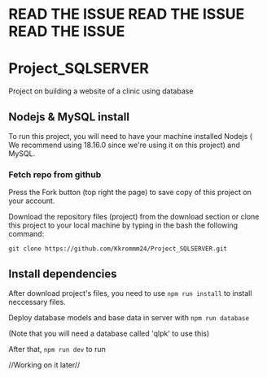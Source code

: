 # READ THE ISSUE READ THE ISSUE READ THE ISSUE
# Project_SQLSERVER
Project on building a website of a clinic using database
## Nodejs & MySQL install
To run this project, you will need to have your machine installed Nodejs ( We recommend using 18.16.0 since we're using it on this project) and MySQL.

### Fetch repo from github
Press the Fork button (top right the page) to save copy of this project on your account.

Download the repository files (project) from the download section or clone this project to your local machine by typing in the bash the following command:



```properties
git clone https://github.com/Kkrommm24/Project_SQLSERVER.git
```
## Install dependencies
After download project's files, you need to use ``` npm run install ``` to install neccessary files.



Deploy database models and base data in server with ``` npm run database ```


(Note that you will need a database called 'qlpk' to use this)


After that, ```npm run dev``` to run

//Working on it later//

